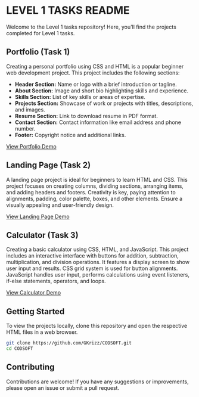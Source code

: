 # LEVEL 1 TASKS README

Welcome to the Level 1 tasks repository! Here, you'll find the projects completed for Level 1 tasks.

## Portfolio (Task 1)

Creating a personal portfolio using CSS and HTML is a popular beginner web development project. This project includes the following sections:

- **Header Section:** Name or logo with a brief introduction or tagline.
- **About Section:** Image and short bio highlighting skills and experience.
- **Skills Section:** List of key skills or areas of expertise.
- **Projects Section:** Showcase of work or projects with titles, descriptions, and images.
- **Resume Section:** Link to download resume in PDF format.
- **Contact Section:** Contact information like email address and phone number.
- **Footer:** Copyright notice and additional links.

[View Portfolio Demo](#)

## Landing Page (Task 2)

A landing page project is ideal for beginners to learn HTML and CSS. This project focuses on creating columns, dividing sections, arranging items, and adding headers and footers. Creativity is key, paying attention to alignments, padding, color palette, boxes, and other elements. Ensure a visually appealing and user-friendly design.

[View Landing Page Demo](#)

## Calculator (Task 3)

Creating a basic calculator using CSS, HTML, and JavaScript. This project includes an interactive interface with buttons for addition, subtraction, multiplication, and division operations. It features a display screen to show user input and results. CSS grid system is used for button alignments. JavaScript handles user input, performs calculations using event listeners, if-else statements, operators, and loops.

[View Calculator Demo](#)

## Getting Started

To view the projects locally, clone this repository and open the respective HTML files in a web browser.

```bash
git clone https://github.com/GKrizz/CODSOFT.git
cd CODSOFT
```

## Contributing

Contributions are welcome! If you have any suggestions or improvements, please open an issue or submit a pull request.

